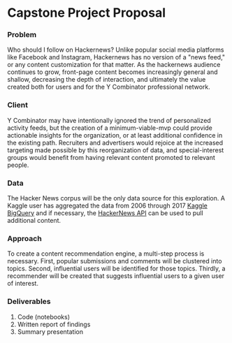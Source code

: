 # Capstone Project Proposal

### Problem

Who should I follow on Hackernews? Unlike popular social media platforms like Facebook and Instagram, Hackernews has no version of a "news feed," or any content customization for that matter. As the hackernews audience continues to grow, front-page content becomes increasingly general and shallow, decreasing the depth of interaction, and ultimately the value created both for users and for the Y Combinator professional network.

### Client

Y Combinator may have intentionally ignored the trend of personalized activity feeds, but the creation of a minimum-viable-mvp could provide actionable insights for the organization, or at least additional confidence in the existing path. Recruiters and advertisers would rejoice at the increased targeting made possible by this reorganization of data, and special-interest groups would benefit from having relevant content promoted to relevant people.

### Data

The Hacker News corpus will be the only data source for this exploration. A Kaggle user has aggregated the data from 2006 through 2017 [Kaggle BigQuery](https://www.kaggle.com/hacker-news/hacker-news) and if necessary, the [HackerNews API](https://github.com/HackerNews/API) can be used to pull additional content. 

### Approach

To create a content recommendation engine, a multi-step process is necessary. First, popular submissions and comments will be clustered into topics. Second, influential users will be identified for those topics. Thirdly, a recommender will be created that suggests influential users to a given user of interest.

### Deliverables

1. Code (notebooks)
2. Written report of findings
3. Summary presentation
